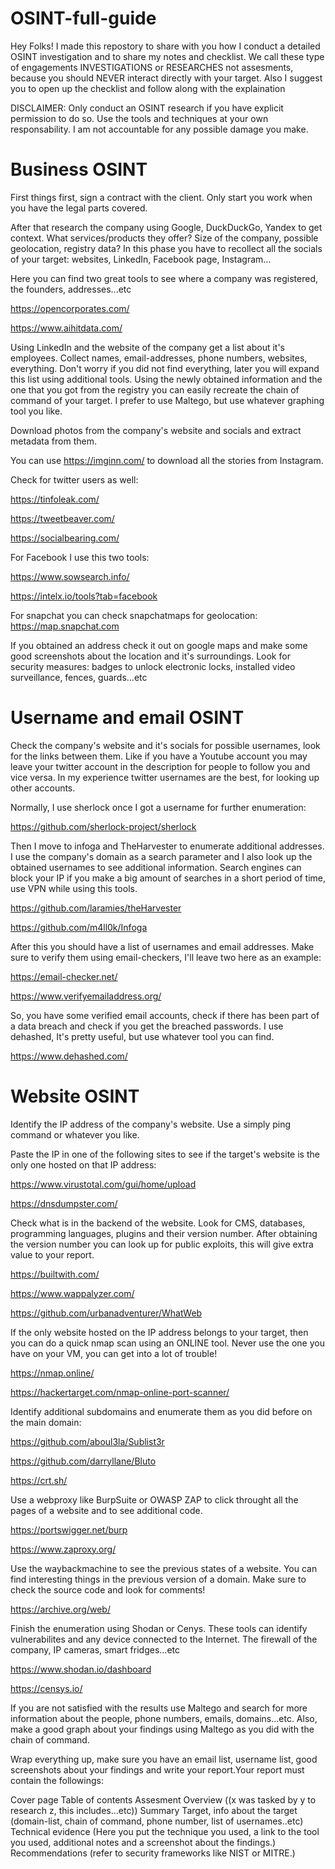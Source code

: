# OSINT-full-guide
Hey Folks! I made this repostory to share with you how I conduct a detailed OSINT investigation and to share my notes and checklist. We call these type of engagements INVESTIGATIONS or RESEARCHES not assesments, because you should NEVER interact directly with your target. Also I suggest you to open up the checklist and follow along with the explaination

DISCLAIMER: Only conduct an OSINT research if you have explicit permission to do so. Use the tools and techniques at your own responsability. I am not accountable for any possible damage you make.

# Business OSINT

First things first, sign a contract with the client. Only start you work when you have the legal parts covered.

After that research the company using Google, DuckDuckGo, Yandex to get context. What services/products they offer? Size of the company, possible geolocation, registry data?
In this phase you have to recollect all the socials of your target: websites, LinkedIn, Facebook page, Instagram...

Here you can find two great tools to see where a company was registered, the founders, addresses...etc

https://opencorporates.com/

https://www.aihitdata.com/

Using LinkedIn and the website of the company get a list about it's employees. Collect names, email-addresses, phone numbers, websites, everything. Don't worry if you did not find everything, later you will expand this list using additional tools. Using the newly obtained information and the one that you got from the registry you can easily recreate the chain of command of your target. I prefer to use Maltego, but use whatever graphing tool you like.

Download photos from the company's website and socials and extract metadata from them.

You can use https://imginn.com/ to download all the stories from Instagram.

Check for twitter users as well:

https://tinfoleak.com/

https://tweetbeaver.com/

https://socialbearing.com/

For Facebook I use this two tools: 

https://www.sowsearch.info/

https://intelx.io/tools?tab=facebook

For snapchat you can check snapchatmaps for geolocation: https://map.snapchat.com

If you obtained an address check it out on google maps and make some good screenshots about the location and it's surroundings. Look for security measures: badges to unlock electronic locks, installed video surveillance, fences, guards...etc

# Username and email OSINT

Check the company's website and it's socials for possible usernames, look for the links between them. Like if you have a Youtube account you may leave your twitter account in the description for people to follow you and vice versa. In my experience twitter usernames are the best, for looking up other accounts.

Normally, I use sherlock once I got a username for further enumeration: 

https://github.com/sherlock-project/sherlock 

Then I move to infoga and TheHarvester to enumerate additional addresses. I use the company's domain as a search parameter and I also look up the obtained usernames to see additional information. Search engines can block your IP if you make a big amount of searches in a short period of time, use VPN while using this tools.

https://github.com/laramies/theHarvester 

https://github.com/m4ll0k/Infoga 

After this you should have a list of usernames and email addresses. Make sure to verify them using email-checkers, I'll leave two here as an example:

https://email-checker.net/

https://www.verifyemailaddress.org/

So, you have some verified email accounts, check if there has been part of a data breach and check if you get the breached passwords. I use dehashed, It's pretty useful, but use whatever tool you can find.

https://www.dehashed.com/

# Website OSINT

Identify the IP address of the company's website. Use a simply ping command or whatever you like.

Paste the IP in one of the following sites to see if the target's website is the only one hosted on that IP address:

https://www.virustotal.com/gui/home/upload

https://dnsdumpster.com/

Check what is in the backend of the website. Look for CMS, databases, programming languages, plugins and their version number. After obtaining the version number you can look up for public exploits, this will give extra value to your report.

https://builtwith.com/

https://www.wappalyzer.com/

https://github.com/urbanadventurer/WhatWeb

If the only website hosted on the IP address belongs to your target, then you can do a quick nmap scan using an ONLINE tool. Never use the one you have on your VM, you can get into a lot of trouble!

https://nmap.online/

https://hackertarget.com/nmap-online-port-scanner/

Identify additional subdomains and enumerate them as you did before on the main domain:

https://github.com/aboul3la/Sublist3r

https://github.com/darryllane/Bluto

https://crt.sh/

Use a webproxy like BurpSuite or OWASP ZAP to click throught all the pages of a website and to see additional code.

https://portswigger.net/burp

https://www.zaproxy.org/

Use the waybackmachine to see the previous states of a website. You can find interesting things in the previous version of a domain. Make sure to check the source code and look for comments!

https://archive.org/web/

Finish the enumeration using Shodan or Cenys. These tools can identify vulnerabilites and any device connected to the Internet. The firewall of the company, IP cameras, smart fridges...etc

https://www.shodan.io/dashboard

https://censys.io/

If you are not satisfied with the results use Maltego and search for more information about the people, phone numbers, emails, domains...etc. Also, make a good graph about your findings using Maltego as you did with the chain of command.

Wrap everything up, make sure you have an email list, username list, good screenshots about your findings and write your report.Your report must contain the followings:

Cover page
Table of contents
Assesment Overview ((x was tasked by y to research z, this includes…etc))
Summary
Target, info about the target (domain-list, chain of command, phone number, list of usernames..etc)
Technical evidence (Here you put the technique you used, a link to the tool you used, additional notes and a screenshot about the findings.)
Recommendations (refer to security frameworks like NIST or MITRE.)
